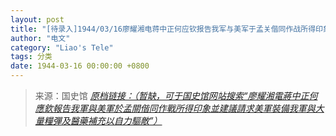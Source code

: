 ```yaml
---
layout: post
title: "[待录入]1944/03/16廖耀湘电蒋中正何应钦报告我军与美军于孟关偕同作战所得印象并建议请求美军装备我军与大量粮弹及医药补充以自力驱敌"
author: "电文"
category: "Liao's Tele"
tags: 分类
date: 1944-03-16 00:00:00 +0800
---
```

> 来源：国史馆 [*原档链接：（暂缺，可于国史馆网站搜索“廖耀湘電蔣中正何應欽報告我軍與美軍於孟關偕同作戰所得印象並建議請求美軍裝備我軍與大量糧彈及醫藥補充以自力驅敵”）*]()
